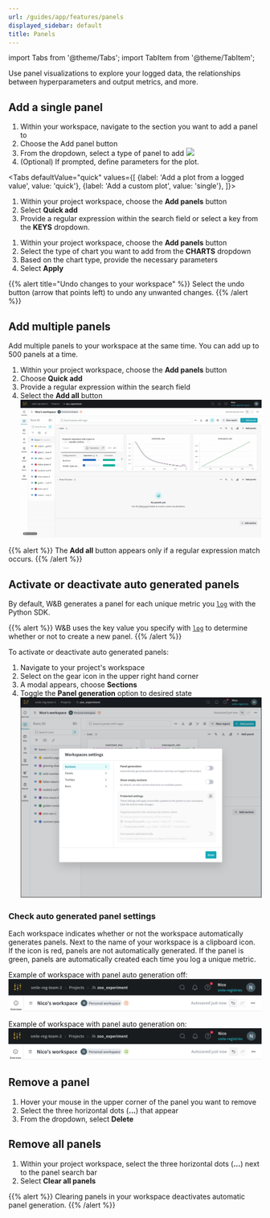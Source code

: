 ```yaml
---
url: /guides/app/features/panels
displayed_sidebar: default
title: Panels
---
```

import Tabs from '@theme/Tabs';
import TabItem from '@theme/TabItem';


Use panel visualizations to explore your logged data, the relationships between hyperparameters and output metrics, and more. 

## Add a single panel

1. Within your workspace, navigate to the section you want to add a panel to
2. Choose the Add panel button
3. From the dropdown, select a type of panel to add
![](/images/app_ui/add_single_panel.gif) 
4. (Optional) If prompted, define parameters for the plot. 

<Tabs
  defaultValue="quick"
  values={[
    {label: 'Add a plot from a logged value', value: 'quick'},
    {label: 'Add a custom plot', value: 'single'},
  ]}>
  <TabItem value="quick">

1. Within your project workspace, choose the **Add panels** button
2. Select **Quick add**
2. Provide a regular expression within the search field or select a key from the **KEYS** dropdown.

  </TabItem>
  <TabItem value="single">

1. Within your project workspace, choose the **Add panels** button
2. Select the type of chart you want to add from the **CHARTS** dropdown
3. Based on the chart type, provide the necessary parameters
3. Select **Apply**

  </TabItem> 
</Tabs>


{{% alert title="Undo changes to your workspace" %}}
Select the undo button (arrow that points left) to undo any unwanted changes.
{{% /alert %}}


## Add multiple panels
Add multiple panels to your workspace at the same time. You can add up to 500 panels at a time.

1. Within your project workspace, choose the **Add panels** button
2. Choose **Quick add**
2. Provide a regular expression within the search field
3. Select the **Add all** button
![](/images/app_ui/bulk_panels.gif)

{{% alert %}}
The **Add all** button appears only if a regular expression match occurs.
{{% /alert %}}



## Activate or deactivate auto generated panels

By default, W&B generates a panel for each unique metric you [`log`](../../../../ref/python/log.md) with the Python SDK. 

{{% alert %}}
W&B uses the key value you specify with [`log`](../../../../ref/python/log.md) to determine whether or not to create a new panel. 
{{% /alert %}}

To activate or deactivate auto generated panels:

1. Navigate to your project's workspace
2. Select on the gear icon in the upper right hand corner
3. A modal appears, choose **Sections**
4. Toggle the **Panel generation** option to desired state
![](/images/app_ui/panel_generation.png)

### Check auto generated panel settings
Each workspace indicates whether or not the workspace automatically generates panels. Next to the name of your workspace is a clipboard icon. If the icon is red, panels are not automatically generated. If the panel is green, panels are automatically created each time you log a unique metric.

Example of workspace with panel auto generation off:
![](/images/app_ui/auto_panel_off.png)

Example of workspace with panel auto generation on:
![](/images/app_ui/auto_panel_on.png)


## Remove a panel

1. Hover your mouse in the upper corner of the panel you want to remove
2. Select the three horizontal dots (**...**) that appear
3. From the dropdown, select **Delete**

## Remove all panels

1. Within your project workspace, select the three horizontal dots (**...**) next to the panel search bar
2. Select **Clear all panels**

{{% alert %}}
Clearing panels in your workspace deactivates automatic panel generation.
{{% /alert %}}

<!-- ## Add a section -->

<!-- Delete a section -->

